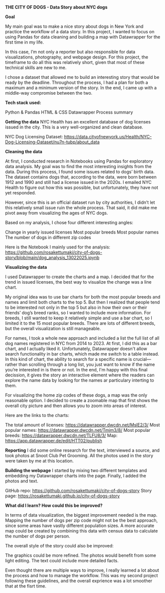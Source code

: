 **THE CITY OF DOGS - Data Story about NYC dogs**

**Goal**

My main goal was to make a nice story about dogs in New York and practice the workflow of a data story. In this project, I wanted to focus on using Pandas for data cleaning and building a map with Datawrapper for the first time in my life.

In this case, I’m not only a reporter but also responsible for data visualizations, photography, and webpage design. For this project, the timeframe to do all this was relatively short, given that most of these technical skills are new to me.

I chose a dataset that allowed me to build an interesting story that would be ready by the deadline. Throughout the process, I had a plan for both a maximum and a minimum version of the story. In the end, I came up with a middle-way compromise between the two.

**Tech stack used:**

Python & Pandas
HTML & CSS
Datawrapper
Process summary

**Getting the data**
NYC Health has an excellent database of dog licenses issued in the city. This is a very well-organized and clean database.

NYC Dog Licensing Dataset:
https://data.cityofnewyork.us/Health/NYC-Dog-Licensing-Dataset/nu7n-tubp/about_data

**Cleaning the data**

At first, I conducted research in Notebooks using Pandas for exploratory data analysis. My goal was to find the most interesting insights from the data. During this process, I found some issues related to dogs’ birth data. The dataset contains dogs that, according to the data, were born between 1912 and 1990 and still had a license issued in the 2020s. I emailed NYC Health to figure out how this was possible, but unfortunately, they have not yet responded.

However, since this is an official dataset run by city authorities, I didn’t let this relatively small issue ruin the whole process. That said, it did make me pivot away from visualizing the ages of NYC dogs.

Based on my analysis, I chose four different interesting angles:

Change in yearly issued licenses
Most popular breeds
Most popular names
The number of dogs in different zip codes

Here is the Notebook I mainly used for the analysis:
https://github.com/rosakettumaki/city-of-dogs-story/blob/main/dog_analysis_13022025.ipynb

**Visualizing the data**

I used Datawrapper to create the charts and a map. I decided that for the trend in issued licenses, the best way to visualize the change was a line chart.

My original idea was to use bar charts for both the most popular breeds and names and limit both charts to the top 5. But then I realized that people tend to be interested not only in the top 5 but also in how their own or their friends’ dog’s breed ranks, so I wanted to include more information. For breeds, I still wanted to keep it relatively simple and use a bar chart, so I limited it to the 15 most popular breeds. There are lots of different breeds, but the overall visualization is still manageable.

For names, I took a whole new approach and included a list the full list of all dog names registered in NYC from 2014 to 2023. At first, I did this as a bar chart, and I actually liked it. Unfortunately, Datawrapper doesn't allow search functionality in bar charts, which made me switch to a table instead. In this kind of chart, the ability to search for a specific name is crucial—rather than scrolling through a long list, you just want to know if the name you’re interested in is there or not. In the end, I'm happy with this final decission, it gives the story an interactive element where the readers can explore the name data by looking for the names ar particulary interting to them.

For visualizing the home zip codes of these dogs, a map was the only reasonable option. I decided to create a zoomable map that first shows the overall city picture and then allows you to zoom into areas of interest.

Here are the links to the charts:

The total amount of licenses: https://datawrapper.dwcdn.net/MslE2/3/
Most popular names: https://datawrapper.dwcdn.net/Tmjm3/8/
Most popular breeds: https://datawrapper.dwcdn.net/TLFU8/3/
Map: https://app.datawrapper.de/edit/HTT02/publish

**Reporting**
I did some online research for the text, interviewed a source, and took photos at Snoot Club Pet Grooming. All the photos used in the story were taken by me at this location.

**Building the webpage**
I started by mixing two different templates and embedding my Datawrapper charts into the page. Finally, I added the photos and text.

GitHub repo: https://github.com/rosakettumaki/city-of-dogs-story
Story page: https://rosakettumaki.github.io/city-of-dogs-story

**What did I learn? How could this be improved?**

In terms of data visualization, the biggest improvement needed is the map. Mapping the number of dogs per zip code might not be the best approach, since some areas have vastly different population sizes. A more accurate map could be created by combining this data with census data to calculate the number of dogs per person.

The overall style of the story could also be improved:

The graphics could be more refined.
The photos would benefit from some light editing.
The text could include more detailed facts.

Even thought there are multiple ways to improve, I really learned a lot about the process and how to manage the workflow. This was my second project following these guidelines, and the overall exprience was a lot smoother that at the fisrt time.
